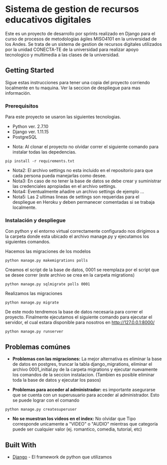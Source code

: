 # Sistema de gestion de recursos educativos digitales

Este es un proyecto de desarrollo por sprints realizado en Django para el curso de procesos de metodologías ágiles MISO4101 en la universidad de los Andes. Se trata de un sistema de gestion de recursos digitales utilizados por la unidad CONECTA-TE de la universidad para realizar apoyo tecnologico y multimedia a las clases de la universidad.

## Getting Started

Sigue estas instrucciones para tener una copia del proyecto corriendo localmente en tu maquina. Ver la seccion de despliegue para mas información.

### Prerequisitos

Para este proyecto se usaron las siguientes tecnologias.
* Python ver. 2.7.10
* Django ver. 1.11.15
* PostgreSQL

- Nota: Al clonar el proyecto no olvidar correr el siguiente comando para instalar todas las depedencias.
```
pip install -r requirements.txt
```
- Nota2: El archivo settings no esta incluido en el repositorio para que cada persona pueda manejarlas como desee.
- Nota3: En caso de no tener la base de datos se debe crear y suministrar las credenciales apropiadas en el archivo settings. 
- Nota4: Eventualmente añadire un archivo settings de ejemplo ...
- Nota5: Las 2 ultimas lineas de settings son requeridas para el despliegue en Heroku y deben permanecer comentadas si se trabaja localmente. 

### Instalación y despliegue

Con python y el entorno virtual correctamente configurado nos dirigimos a la carpeta donde esta ubicado el archivo manage.py y ejecutamos los siguientes comandos.

Hacemos las migraciones de los modelos

```
python manage.py makemigrations polls
```
Creamos el script de la base de datos, 0001 se reemplaza por el script que se desee correr (este archivo se crea en la carpeta migrations)
```
python manage.py sqlmigrate polls 0001
```
Realizamos las migraciones

```
python manage.py migrate 
```
De este modo tendremos la base de datos necesaria para correr el proyecto. Finalmente ejecutamos el siguiente comando para ejecutar el servidor, el cual estara disponible para nosotros en http://127.0.0.1:8000/
```
python manage.py runserver 
```

## Problemas comúnes

* **Problemas con las migraciones:** La mejor alternativa es eliminar la base de datos en postgres, truncar la tabla django_migrations, eliminar el archivo 0001_initial.py de la carpeta migrations y ejecutar nuevamente los comandos de la seccion instalacion. (Tambien es posible eliminar toda la base de datos y ejecutar los pasos)

* **Problemas para acceder al administrador:** es importante asegurarse que se cuenta con un superusuario para acceder al administrador. Esto se puede lograr con el comando 
```
python manage.py createsuperuser
```
* **No se muestran los videos en el index:** No olvidar que Tipo corresponde unicamente a "VIDEO" o "AUDIO" mientras que categoría puede ser cualquier valor (ej. romantico, comedia, tutorial, etc) 



## Built With

* [Django](https://www.djangoproject.com/) - El framework de python que utilizamos
